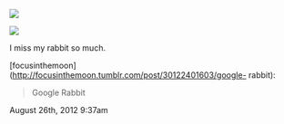 ![](../../media/17607011591.jpg)

![](../../media/17607011591.jpg)

I miss my rabbit so much.

[focusinthemoon](http://focusinthemoon.tumblr.com/post/30122401603/google-
rabbit):

> Google Rabbit

August 26th, 2012 9:37am

